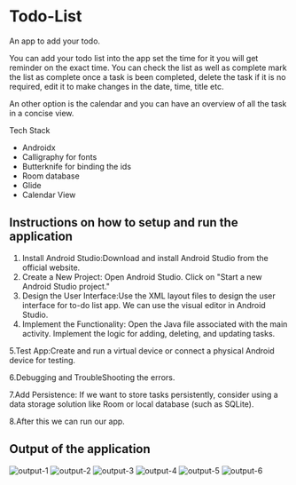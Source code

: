 # Todo-List
An app to add your todo. 

You can add your todo list into the app set the time for it you will get reminder on the exact time. You can check the list as well as complete mark the list as complete once a task is been completed, delete the task if it is no required, edit it to make changes in the date, time, title etc. 

An other option is the calendar and you can have an overview of all the task in a concise view.


Tech Stack
- Androidx
- Calligraphy for fonts
- Butterknife for binding the ids
- Room database
- Glide
- Calendar View

## Instructions on how to setup and run the application
1. Install Android Studio:Download and install Android Studio from the official website.
2. Create a New Project:
   Open Android Studio.
   Click on "Start a new Android Studio project."
3. Design the User Interface:Use the XML layout files to design the user interface for to-do list app. We can use the visual editor in Android Studio.
4. Implement the Functionality:
   Open the Java file associated with the main activity.
   Implement the logic for adding, deleting, and updating tasks.

5.Test App:Create and run a virtual device or connect a physical Android device for testing.

6.Debugging and TroubleShooting the errors.

7.Add Persistence: If we want to store tasks persistently, consider using a data storage solution like Room or local database (such as SQLite).

8.After this we can run our app.

## Output of the application
![output-1](https://github.com/karrisuchithareddy/ToDoList/assets/82659467/78d41620-6d6e-4b92-8fab-92269d5d6e76)
![output-2](https://github.com/karrisuchithareddy/ToDoList/assets/82659467/3f75ff41-4d9e-4af8-8329-87e6932ee386)
![output-3](https://github.com/karrisuchithareddy/ToDoList/assets/82659467/c1662bd2-1185-4c8c-9f27-60e7c09114f1)
![output-4](https://github.com/karrisuchithareddy/ToDoList/assets/82659467/114807b0-0fbd-4064-961c-008f545f122c)
![output-5](https://github.com/karrisuchithareddy/ToDoList/assets/82659467/53ef7e0d-23bc-4674-b5fa-eb2a7582eff7)
![output-6](https://github.com/karrisuchithareddy/ToDoList/assets/82659467/6169d7ff-2e3f-4df4-bc30-3476f7e9f426)






   
